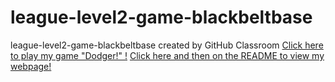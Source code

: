 # league-level2-game-blackbeltbase
league-level2-game-blackbeltbase created by GitHub Classroom
<a href="https://github.com/League-level2-student/league-level2-game-blackbeltbase/blob/master/Dodger.jar?raw=true">Click here to play my game "Dodger!" !</a>
<a href="https://github.com/blackbeltbase/Dodger">Click here and then on the README to view my webpage!</a>
